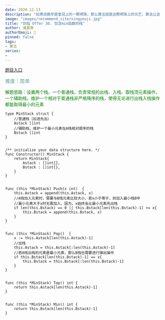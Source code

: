 ```yaml
---
date: 2020-12-13
description: "如果说数学是皇冠上的一颗明珠，那么算法就是这颗明珠上的光芒，算法让这颗明珠更加熠熠生辉，为科技进步和社会发展照亮了前进的路"
image: "images/recommend_site/xingyouji.jpg"
title: "剑指 Offer 30. 包含min函数的栈"
author: 诸葛青
authorEmoji: 🎅
pinned: false
tags:
- 算法
series:
-  
---
```

[题目入口](https://leetcode-cn.com/problems/bao-han-minhan-shu-de-zhan-lcof/)

<font color=CadetBlue size=3 >难度：简单</font>

<font color=#008000>解题思路：设置两个栈，一个普通栈，负责常规的出栈、入栈、取栈顶元素操作，一个辅助栈，维护一个相对于普通栈非严格降序的栈，使得无论进行出栈入栈操作都能取得最小的元素</font>

```golang
type MinStack struct {
    //普通栈（后进先出）
    Astack []int
    //辅助栈，维护一个最小元素在A栈相对顺序的栈
    Bstack []int
}


/** initialize your data structure here. */
func Constructor() MinStack {
    return MinStack{
        Astack : []int{},
        Bstack : []int{},
    }
}


func (this *MinStack) Push(x int)  {
    this.Astack = append(this.Astack, x)
    //A栈加入元素时，需要与B栈元素比较大小，若x小于等于，则加入最小栈B中
    //最小元素大于x时无需加入，因为，x始终会比最小元素先出栈
    if len(this.Bstack) == 0 || this.Bstack[len(this.Bstack)-1] >= x{
        this.Bstack = append(this.Bstack, x)
    }    
}


func (this *MinStack) Pop()  {
    x := this.Astack[len(this.Astack)-1]
    //出栈
    this.Astack = this.Astack[:len(this.Astack)-1]
    //若A栈出栈的元素是最小元素，那么B栈也需要进行弹出操作
    if this.Bstack[len(this.Bstack)-1] == x{
        this.Bstack = this.Bstack[:len(this.Bstack)-1]
    }
}


func (this *MinStack) Top() int {
    return this.Astack[len(this.Astack)-1]
}


func (this *MinStack) Min() int {
    return this.Bstack[len(this.Bstack)-1]
}
```